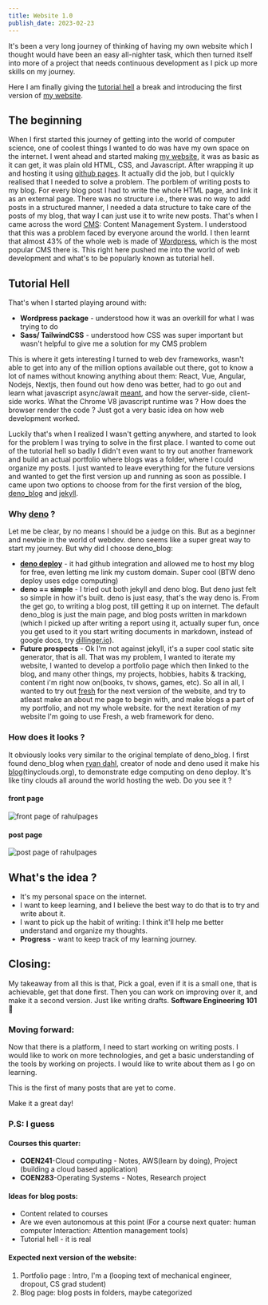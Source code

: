 ```yaml
---
title: Website 1.0
publish_date: 2023-02-23
---
```


<!--second post --->
<!-- # Website 1.0 -->
It's been a very long journey of thinking of having my own website which I thought would have been an easy all-nighter task, which then turned itself into more of a project that needs continuous development as I pick up more skills on my journey.

Here I am finally giving the [tutorial hell](https://www.wbscodingschool.com/blog/what-is-tutorial-hell-how-to-get-out/) a break and introducing the first version of [my website](https://rahul.page/).

## The beginning
When I first started this journey of getting into the world of computer science, one of coolest things I wanted to do was have my own space on the internet. 
I went ahead and started making [my website](https://yalavarthivr.github.io/), it was as basic as it can get, it was plain old HTML, CSS, and Javascript. After wrapping it up and hosting it using [github pages](https://pages.github.com/). It actually did the job, but I quickly realised that I needed to solve a problem. The porblem of writing posts to my blog. For every blog post I had to write the whole HTML page, and link it as an external page. There was no structure i.e., there was no way to add posts in a structured manner, I needed a data structure to take care of the posts of my blog, that way I can just use it to write new posts. That's when I came across the word [CMS](https://en.wikipedia.org/wiki/Content_management_system): Content Management System. I understood that this was a problem faced by everyone around the world. I then learnt that almost 43% of the whole web is made of [Wordpress](https://en.wikipedia.org/wiki/WordPress), which is the most popular CMS there is. 
This right here pushed me into the world of web development and what's to be popularly known as tutorial hell.

## Tutorial Hell
That's when I started playing around with:
- **Wordpress package** - understood how it was an overkill for what I was trying to do
- **Sass/ TailwindCSS** - understood how CSS was super important but wasn't helpful to give me a solution for my CMS problem

This is where it gets interesting I turned to web dev frameworks, wasn't able to get into any of the million options available out there, got to know a lot of names without knowing anything about them: React, Vue, Angular, Nodejs, Nextjs, then found out how deno was better, had to go out and learn what javascript async/await [meant](https://www.youtube.com/watch?v=cCOL7MC4Pl0), and how the server-side, client-side works. What the Chrome V8 javascript runtime was ? How does the browser render the code ? Just got a very basic idea on how web development worked.

Luckily that's when I realized I wasn't getting anywhere, and started to look for the problem I was trying to solve in the first place. I wanted to come out of the tutorial hell so badly I didn't even want to try out another framework and build an actual portfolio where blogs was a folder, where I could organize my posts. I just wanted to leave everything for the future versions and wanted to get the first version up and running as soon as possible. I came upon two options to choose from for the first version of the blog, [deno_blog](https://deno.land/x/blog@0.5.0) and [jekyll](https://jekyllrb.com/). 

### Why [deno](https://deno.land/) ?
Let me be clear, by no means I should be a judge on this. But as a beginner and newbie in the world of webdev. deno seems like a super great way to start my journey. But why did I choose deno_blog:
- [**deno deploy**](https://deno.com/deploy) - it had github integration and allowed me to host my blog for free, even letting me link my custom domain. Super cool (BTW deno deploy uses edge computing)
- **deno == simple** - I tried out both jekyll and deno blog. But deno just felt so simple in how it's built. deno is just easy, that's the way deno is. From the get go, to writing a blog post, till getting it up on internet. The default deno_blog is just the main page, and blog posts written in markdown (which I picked up after writing a report using it, actually super fun, once you get used to it you start writing documents in markdown, instead of google docs, try [dillinger.io](https://dillinger.io/)).
- **Future prospects** - Ok I'm not against jekyll, it's a super cool static site generator, that is all. That was my problem, I wanted to iterate my website, I wanted to develop a portfolio page which then linked to the blog, and many other things, my projects, hobbies, habits & tracking, content i'm right now on(books, tv shows, games, etc). So all in all, I wanted to try out [fresh](https://fresh.deno.dev/) for the next version of the website, and try to atleast make an about me page to begin with, and make blogs a part of my portfolio, and not my whole website. for the next iteration of my website I'm going to use Fresh, a web framework for deno.

### How does it looks ? 
It obviously looks very similar to the original template of deno_blog. I first found deno_blog when [ryan dahl](https://www.youtube.com/watch?v=3NR9Spj0DmQ), creator of node and deno used it make his [blog](https://tinyclouds.org/)(tinyclouds.org), to demonstrate edge computing on deno deploy. It's like tiny clouds all around the world hosting the web. Do you see it ? 
<!--In chrome - add front page to readme too-->
#### front page
![front page of rahulpages](/images/front_page.png "front_page")
#### post page
![post page of rahulpages](/images/post_page.png "post_page")

## What's the idea ?
- It's my personal space on the internet. 
- I want to keep learning, and I believe the best way to do that is to try and write about it. 
- I want to pick up the habit of writing: I think it'll help me better understand and organize my thoughts. 
- **Progress** - want to keep track of my learning journey.

## Closing:

My takeaway from all this is that, 
Pick a goal, even if it is a small one, that is achievable, get that done first. Then you can work on improving over it, and make it a second version. Just like writing drafts. **Software Engineering 101** 🤪

### Moving forward:
Now that there is a platform, I need to start working on writing posts. I would like to work on more technologies, and get a basic understanding of the tools by working on projects. I would like to write about them as I go on learning.

This is the first of many posts that are yet to come.

Make it a great day!

### P.S: I guess

#### Courses this quarter:
- **COEN241**-Cloud computing - Notes, AWS(learn by doing), Project (building a cloud based application)
- **COEN283**-Operating Systems - Notes, Research project

#### Ideas for blog posts:
- Content related to courses
- Are we even autonomous at this point (For a course next quater: human computer Interaction: Attention management tools)
- Tutorial hell - it is real

#### Expected next version of the website:
1. Portfolio page : Intro, I'm a (looping text of mechanical engineer, dropout, CS grad student)
2. Blog page: blog posts in folders, maybe categorized
